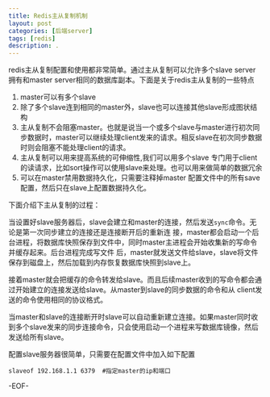 ```yaml
---
title: Redis主从复制机制
layout: post
categories: [后端server]
tags: [redis]
description: .
---
```


redis主从复制配置和使用都非常简单。通过主从复制可以允许多个slave server拥有和master server相同的数据库副本。下面是关于redis主从复制的一些特点  

1. master可以有多个slave  
2. 除了多个slave连到相同的master外，slave也可以连接其他slave形成图状结构  
3. 主从复制不会阻塞master。也就是说当一个或多个slave与master进行初次同步数据时，master可以继续处理client发来的请求。相反slave在初次同步数据时则会阻塞不能处理client的请求。
4. 主从复制可以用来提高系统的可伸缩性,我们可以用多个slave 专门用于client的读请求，比如sort操作可以使用slave来处理。也可以用来做简单的数据冗余
5. 可以在master禁用数据持久化，只需要注释掉master 配置文件中的所有save配置，然后只在slave上配置数据持久化。  


下面介绍下主从复制的过程：

当设置好slave服务器后，slave会建立和master的连接，然后发送`sync`命令。无论是第一次同步建立的连接还是连接断开后的重新连 接，master都会启动一个后台进程，将数据库快照保存到文件中，同时master主进程会开始收集新的写命令并缓存起来。后台进程完成写文件 后，master就发送文件给slave，slave将文件保存到磁盘上，然后加载到内存恢复数据库快照到slave上。  

接着master就会把缓存的命令转发给slave。而且后续master收到的写命令都会通过开始建立的连接发送给slave。从master到slave的同步数据的命令和从 client发送的命令使用相同的协议格式。  

当master和slave的连接断开时slave可以自动重新建立连接。如果master同时收到多个slave发来的同步连接命令，只会使用启动一个进程来写数据库镜像，然后发送给所有slave。  

配置slave服务器很简单，只需要在配置文件中加入如下配置
	
	slaveof 192.168.1.1 6379  #指定master的ip和端口

-EOF-